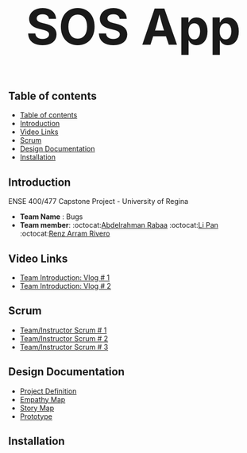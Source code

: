 <h1 align="center" style="font-size:100px" >
  SOS App
</h1>

## Table of contents
- [Table of contents](#table-of-contents)
- [Introduction](#introduction)
- [Video Links](#video-links)
- [Scrum](#scrum)
- [Design Documentation](#design-documentation)
- [Installation](#installation)


## Introduction
ENSE 400/477 Capstone Project - University of Regina 
- **Team Name** : Bugs
- **Team member**: :octocat:[Abdelrahman Rabaa](https://github.com/Rabaa-basha) :octocat:[Li Pan](https://github.com/panli200) :octocat:[Renz Arram Rivero](https://github.com/renzrivero)

## Video Links
- [Team Introduction: Vlog # 1](https://youtu.be/ziVtzf-9uPU)
- [Team Introduction: Vlog # 2](https://youtu.be/kcOifqv1obA)

## Scrum
- [Team/Instructor Scrum # 1](https://github.com/panli200/SOSApp/blob/main/Presentations/Scrums/Scrum-Scripts/Scrum%231.pdf)
- [Team/Instructor Scrum # 2](https://github.com/panli200/SOSApp/blob/main/Presentations/Scrums/Scrum-Scripts/Scrum%232.pdf)
- [Team/Instructor Scrum # 3](https://github.com/panli200/SOSApp/blob/main/Presentations/Scrums/Scrum-Scripts/Scrum%233.pdf)

## Design Documentation
- [Project Definition](https://github.com/panli200/SOSApp/tree/main/Documentation/Project-Definition)
- [Empathy Map](https://github.com/panli200/SOSApp/tree/main/Documentation/Empathy-Maps)
- [Story Map](https://github.com/panli200/SOSApp/tree/main/Documentation/Story-Maps)
- [Prototype](https://github.com/panli200/SOSApp/tree/main/Documentation/Design-Prototypes)

## Installation
